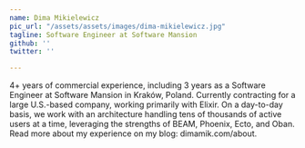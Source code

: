 ```yaml
---
name: Dima Mikielewicz
pic_url: "/assets/assets/images/dima-mikielewicz.jpg"
tagline: Software Engineer at Software Mansion
github: ''
twitter: ''

---
```

4+ years of commercial experience, including 3 years as a Software Engineer at Software Mansion in Kraków, Poland. Currently contracting for a large U.S.-based company, working primarily with Elixir. On a day-to-day basis, we work with an architecture handling tens of thousands of active users at a time, leveraging the strengths of BEAM, Phoenix, Ecto, and Oban. Read more about my experience on my blog: dimamik.com/about.
